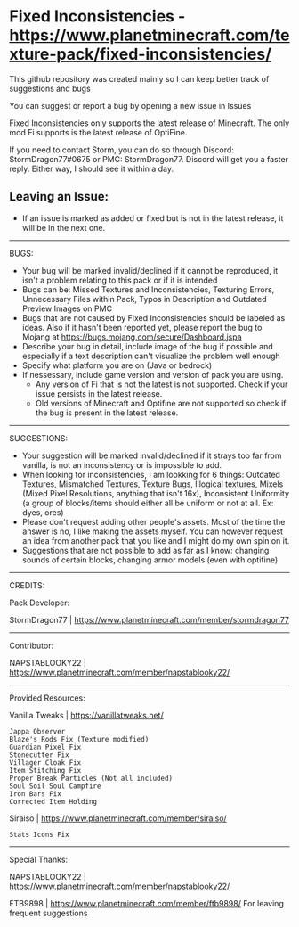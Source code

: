 # Fixed Inconsistencies - https://www.planetminecraft.com/texture-pack/fixed-inconsistencies/

This github repository was created mainly so I can keep better track of suggestions and bugs

You can suggest or report a bug by opening a new issue in Issues

Fixed Inconsistencies only supports the latest release of Minecraft. The only mod Fi supports is the latest release of OptiFine.

If you need to contact Storm, you can do so through Discord: StormDragon77#0675 or PMC: StormDragon77. Discord will get you a faster reply. Either way, I should see it within a day.

Leaving an Issue:
------------------------------
- If an issue is marked as added or fixed but is not in the latest release, it will be in the next one.

------------------------------
BUGS:
- Your bug will be marked invalid/declined if it cannot be reproduced, it isn't a problem relating to this pack or if it is intended
- Bugs can be:
    Missed Textures and Inconsistencies, Texturing Errors, Unnecessary Files within Pack, Typos in Description and Outdated Preview Images on PMC
- Bugs that are not caused by Fixed Inconsistencies should be labeled as ideas. Also if it hasn't been reported yet, please report the bug to Mojang at https://bugs.mojang.com/secure/Dashboard.jspa 
- Describe your bug in detail, include image of the bug if possible and especially if a text description can't visualize the problem well enough
- Specify what platform you are on (Java or bedrock)
- If nessessary, include game version and version of pack you are using.
    - Any version of Fi that is not the latest is not supported. Check if your issue persists in the latest release.
    - Old versions of Minecraft and Optifine are not supported so check if the bug is present in the latest release.
------------------------------
SUGGESTIONS:
- Your suggestion will be marked invalid/declined if it strays too far from vanilla, is not an inconsistency or is impossible to add.
- When looking for inconsistencies, I am lookking for 6 things:
    Outdated Textures, Mismatched Textures, Texture Bugs, Illogical textures, Mixels (Mixed Pixel Resolutions, anything that isn't 16x), Inconsistent Uniformity (a group of blocks/items should either all be uniform or not at all. Ex: dyes, ores)
- Please don't request adding other people's assets. Most of the time the answer is no, I like making the assets myself. You can however request an idea from another pack that you like and I might do my own spin on it.
- Suggestions that are not possible to add as far as I know: changing sounds of certain blocks, changing armor models (even with optifine)
------------------------------
CREDITS:

Pack Developer:

StormDragon77 | https://www.planetminecraft.com/member/stormdragon77

-----------------------------------------------------------
Contributor:

NAPSTABLOOKY22 | https://www.planetminecraft.com/member/napstablooky22/

-----------------------------------------------------------
Provided Resources:

Vanilla Tweaks | https://vanillatweaks.net/

	Jappa Observer
	Blaze's Rods Fix (Texture modified)
	Guardian Pixel Fix
	Stonecutter Fix
	Villager Cloak Fix
	Item Stitching Fix
	Proper Break Particles (Not all included)
	Soul Soil Soul Campfire
	Iron Bars Fix
	Corrected Item Holding

Siraiso | https://www.planetminecraft.com/member/siraiso/

	Stats Icons Fix
	
-----------------------------------------------------------
Special Thanks:

NAPSTABLOOKY22 | https://www.planetminecraft.com/member/napstablooky22/

FTB9898 | https://www.planetminecraft.com/member/ftb9898/
	For leaving frequent suggestions
